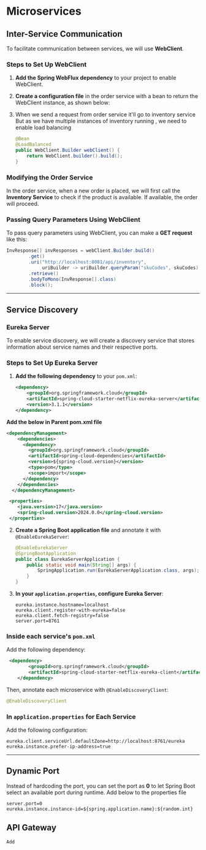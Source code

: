 # **Microservices**

## **Inter-Service Communication**

To facilitate communication between services, we will use **WebClient**.

### **Steps to Set Up WebClient**

1. **Add the Spring WebFlux dependency** to your project to enable WebClient.
2. **Create a configuration file** in the order service with a bean to return the WebClient instance, as shown below:
3. When we send a request from order service it'll go to inventory service
   But as we have multiple instances of inventory running , we need to enable load balancing

    ```java
    @Bean
   @LoadBalanced
    public WebClient.Builder webClient() {
        return WebClient.builder().build();
    }
    ```

### **Modifying the Order Service**

In the order service, when a new order is placed, we will first call the **Inventory Service** to check if the product is available. If available, the order will proceed.

### **Passing Query Parameters Using WebClient**

To pass query parameters using WebClient, you can make a **GET request** like this:

``` java
InvResponse[] invResponses = webClient.Builder.build()
        .get()
        .uri("http://localhost:8081/api/inventory",
             uriBuilder -> uriBuilder.queryParam("skuCodes", skuCodes).build())
        .retrieve()
        .bodyToMono(InvResponse[].class)
        .block();
```

---

## **Service Discovery**

### **Eureka Server**

To enable service discovery, we will create a discovery service that stores information about service names and their respective ports.

### **Steps to Set Up Eureka Server**

1. **Add the following dependency** to your `pom.xml`:

    ```xml
    <dependency>
        <groupId>org.springframework.cloud</groupId>
        <artifactId>spring-cloud-starter-netflix-eureka-server</artifactId>
        <version>3.1.1</version>
    </dependency>
    ```
**Add the below in Parent pom.xml file**
```xml
<dependencyManagement>
    <dependencies>
      <dependency>
        <groupId>org.springframework.cloud</groupId>
        <artifactId>spring-cloud-dependencies</artifactId>
        <version>${spring-cloud.version}</version>
        <type>pom</type>
        <scope>import</scope>
      </dependency>
    </dependencies>
  </dependencyManagement>
```
```xml
 <properties>
    <java.version>17</java.version>
    <spring-cloud.version>2024.0.0</spring-cloud.version>
 </properties>
```
2. **Create a Spring Boot application file** and annotate it with `@EnableEurekaServer`:

    ```java
    @EnableEurekaServer
    @SpringBootApplication
    public class EurekaServerApplication {
        public static void main(String[] args) {
            SpringApplication.run(EurekaServerApplication.class, args);
        }
    }
    ```

3. **In your `application.properties`, configure Eureka Server**:

    ```properties
    eureka.instance.hostname=localhost
    eureka.client.register-with-eureka=false
    eureka.client.fetch-registry=false
    server.port=8761
    ```

### **Inside each service's `pom.xml`**

Add the following dependency:

``` xml
 <dependency>
        <groupId>org.springframework.cloud</groupId>
        <artifactId>spring-cloud-starter-netflix-eureka-client</artifactId>
    </dependency>
```

Then, annotate each microservice with `@EnableDiscoveryClient`:

   ``` java
@EnableDiscoveryClient
   ```
### **In `application.properties` for Each Service**

Add the following configuration:
   ``` properties
eureka.client.serviceUrl.defaultZone=http://localhost:8761/eureka
eureka.instance.prefer-ip-address=true
   ```
---

## **Dynamic Port**

Instead of hardcoding the port, you can set the port as **0** to let Spring Boot select an available port during runtime.
Add below to the properties file
```properties
server.port=0
eureka.instance.instance-id=${spring.application.name}:${random.int}
```

## **API Gateway**
```
Add 
```